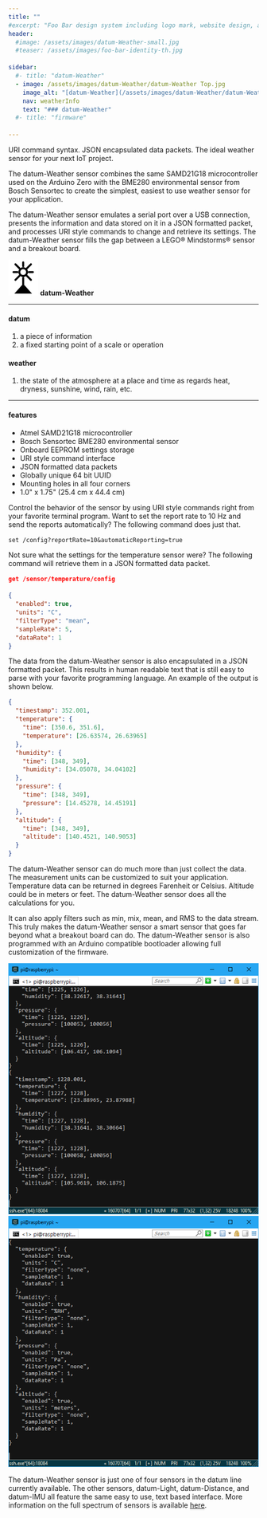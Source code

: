 ```yaml
---
title: ""
#excerpt: "Foo Bar design system including logo mark, website design, and branding applications."
header:
  #image: /assets/images/datum-Weather-small.jpg
  #teaser: /assets/images/foo-bar-identity-th.jpg

sidebar:
  #- title: "datum-Weather"
  - image: /assets/images/datum-Weather/datum-Weather Top.jpg
    image_alt: "[datum-Weather](/assets/images/datum-Weather/datum-Weather-small.jpg)"
    nav: weatherInfo
    text: "### datum-Weather"
  #- title: "firmware"

---
```


URI command syntax. JSON encapsulated data packets. The ideal weather sensor for your next IoT project.

The datum-Weather sensor combines the same SAMD21G18 microcontroller used on the Arduino Zero with the BME280 environmental sensor from Bosch Sensortec to create the simplest, easiest to use weather sensor for your application.

The datum-Weather sensor emulates a serial port over a USB connection, presents the information and data stored on it in a JSON formatted packet, and processes URI style commands to change and retrieve its settings. The datum-Weather sensor fills the gap between a LEGO&reg; Mindstorms&reg; sensor and a breakout board.

![alt text](/assets/images/datumLogo-small.png "J&J Studios LLC")  **datum-Weather**

---
#### **datum**
   1. a piece of information
   1. a fixed starting point of a scale or operation

#### **weather**
   1. the state of the atmosphere at a place and time as regards heat, dryness, sunshine, wind, rain, etc.

---
#### **features**
  - Atmel SAMD21G18 microcontroller
  - Bosch Sensortec BME280 environmental sensor
  - Onboard EEPROM settings storage
  - URI style command interface
  - JSON formatted data packets
  - Globally unique 64 bit UUID
  - Mounting holes in all four corners
  - 1.0" x 1.75" (25.4 cm x 44.4 cm)

  Control the behavior of the sensor by using URI style commands right from your favorite terminal program.  Want to set the report rate to 10 Hz and send the reports automatically?  The following command does just that.

  ``` http
  set /config?reportRate=10&automaticReporting=true
  ```

  Not sure what the settings for the temperature sensor were?  The following command will retrieve them in a JSON formatted data packet.

  ``` json
  get /sensor/temperature/config

  {
    "enabled": true,
    "units": "C",
    "filterType": "mean",
    "sampleRate": 5,
    "dataRate": 1
  }
  ```

  The data from the datum-Weather sensor is also encapsulated in a JSON formatted packet.  This results in human readable text that is still easy to parse with your favorite programming language.  An example of the output is shown below.

  ```json
  {
    "timestamp": 352.001,
    "temperature": {
      "time": [350.6, 351.6],
      "temperature": [26.63574, 26.63965]
    },
    "humidity": {
      "time": [348, 349],
      "humidity": [34.05078, 34.04102]
    },
    "pressure": {
      "time": [348, 349],
      "pressure": [14.45278, 14.45191]
    },
    "altitude": {
      "time": [348, 349],
      "altitude": [140.4521, 140.9053]
    }
  }
  ```

  The datum-Weather sensor can do much more than just collect the data.  The measurement units can be customized to suit your application.  Temperature data can be returned in degrees Farenheit or Celsius.  Altitude could be in meters or feet.  The datum-Weather sensor does all the calculations for you.

  It can also apply filters such as min, mix, mean, and RMS to the data stream.  This truly makes the datum-Weather sensor a smart sensor that goes far beyond what a breakout board can do.  The datum-Weather sensor is also programmed with an Arduino compatible bootloader allowing full customization of the firmware.

  ![alt text](/assets/images/datum-Weather/datum-Weather-Data1.png "J&J Studios ")
  ![alt text](/assets/images/datum-Weather/datum-Weather-Data2.png "J&J Studios ")


  The datum-Weather sensor is just one of four sensors in the datum line currently available.  The other sensors, datum-Light, datum-Distance, and datum-IMU all feature the same easy to use, text based interface.  More information on the full spectrum of sensors is available [here](/datum/).
